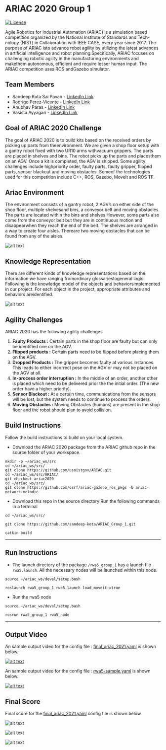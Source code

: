 # ARIAC 2020 Group 1
[![License](https://img.shields.io/badge/License-BSD%203--Clause-blue.svg)](https://opensource.org/licenses/BSD-3-Clause)

Agile Robotics for Industrial Automation (ARIAC) is a simulation based competition organized by the National Institute of Standards and Tech-nology (NIST) in Collaboration with IEEE CASE, every year since 2017.  The purpose of ARIAC isto advance robot agility by utilizing the latest advances in artificial intelligence and robot planning.Specifically, ARIAC focuses on challenging robotic agility in the manufacturing environments and makethem autonomous, efficient and require lesser human input.  The ARIAC competition uses ROS andGazebo simulator.

## Team Members

- Sandeep Kota Sai Pavan - [LinkedIn Link](https://www.linkedin.com/in/skotasai/)
- Rodrigo Perez-Vicente - [LinkedIn Link](https://www.linkedin.com/in/rodrigodelazcano/)
- Anubhav Paras - [LinkedIn Link](https://www.linkedin.com/in/anubhavparas/)
- Vasista Ayyagari - [LinkedIn Link](https://www.linkedin.com/in/vasista-ayyagari-b559b8144/)

## Goal of ARIAC 2020 Challenge
The goal of ARIAC 2020 is to build kits based on the received orders by picking up parts from theenvironment.  We are given a shop floor setup with a gantry robot fixed with two UR10 arms withvacuum grippers.  The parts are placed in shelves and bins.  The robot picks up the parts and placesthem on an AGV. Once a kit is completed, the AGV is shipped.  Some agility challenges include highpriority order, faulty parts, faulty gripper, flipped parts, sensor blackout and moving obstacles.  Someof the technologies used for this competition include C++, ROS, Gazebo, MoveIt and ROS TF.

## Ariac Environment

The environment consists of a gantry robot, 2 AGV’s on either side of the shop floor, multiple shelvesand bins, a conveyor belt and moving obstacles.  The parts are located within the bins and shelves.However, some parts also come from the conveyor belt but they are in continuous motion and disappearwhen they reach the end of the belt.  The shelves are arranged in a way to create four aisles.  Thereare two moving obstacles that can be found from any of the aisles.

 ![alt text](./rwa5_group_1/docs/readme_images/IntroARIAC.png?raw=true "ARIAC Environment")

## Knowledge Representation
There are different kinds of knowledge representations based on the information we have ranging fromordinary glossariestogeneral logic.  Following is the knowledge model of the objects and behaviorsimplemented in our project.  For each object in the project, appropriate attributes and behaviors areidentified.

 ![alt text](./rwa5_group_1/docs/readme_images/knowledge_representation.PNG?raw=true "Knowledge Representation")

## Agility Challenges

ARIAC 2020 has the following agility challenges
1)  <b> Faulty Products :</b> Certain parts in the shop floor are faulty but can only be identified one on the AGV.
2) <b> Flipped products :</b> Certain parts need to be flipped before placing them on the AGV.
3) <b> Dropped Products :</b>  The gripper becomes faulty at various instances. This leads to either incorrect pose on the AGV or  may not be placed on the AGV at all.
4) <b> In-process order interruption :</b> In the middle of an order, another other is placed which need to  be delivered prior the the initial order. (The new order have a higher priority).
5) <b> Sensor Blackout :</b> At a certain time, communications from the sensors will be lost, but the system needs to continue to process the orders.
6) <b> Moving Obstacles :</b> Moving Obstacles (humans) are present in the shop floor and the robot should plan to avoid collision.


## Build Instructions
Follow the build instructions to build on your local system. 
- Download the ARIAC 2020 package from the ARIAC github repo in the source folder of your workspace.
```
mkdir -p ~/ariac_ws/src
cd ~/ariac_ws/src/
git clone https://github.com/usnistgov/ARIAC.git
cd ~/ariac_ws/src/ARIAC/
git checkout ariac2020
cd ~/ariac_ws/src/
git clone https://github.com/osrf/ariac-gazebo_ros_pkgs -b ariac-network-melodic
```

- Download this repo in the source directory
Run the following commands in a terminal

```
cd ~/ariac_ws/src/

git clone https://github.com/sandeep-kota/ARIAC_Group_1.git

catkin build
```

---
## Run Instructions
 - The launch directory of the package `/rwa5_group_1` has a launch file `rwa5.launch`. All the necessary nodes will be launched within this node.

 ```
source ~/ariac_ws/devel/setup.bash

roslaunch rwa5_group_1 rwa5.launch load_moveit:=true
 ```

 - Run the rwa5 node 
 ```
source ~/ariac_ws/devel/setup.bash

rosrun rwa5_group_1 rwa5_node
 ``` 


---
 ## Output Video

An sample output video for the config file : [final_ariac_2021.yaml](./rwa5_group_1/config/final_ariac_2021.yaml) is shown below.

 [![alt text](./rwa5_group_1/docs/output_score/video_thumbnail.PNG?raw=true "Final Output Video")](https://www.youtube.com/watch?v=VHgZroqvAyw&ab_channel=RodrigoPerez)

An sample output video for the config file : [rwa5-sample.yaml](./rwa5_group_1/config/rwa5-sample.yaml) is shown below.

 [![alt text](./rwa5_group_1/docs/output_score/video_thumbnail.PNG?raw=true "Final Output Video")](https://www.youtube.com/watch?v=VHgZroqvAyw&ab_channel=RodrigoPerez)

## Final Score
Final score for the [final_ariac_2021.yaml](./rwa5_group_1/config/final_ariac_2021.yaml) config file is shown below.

 ![alt text](./rwa5_group_1/docs/output_score/final_score1.png?raw=true "Final Score")

  ![alt text](./rwa5_group_1/docs/output_score/final_score2.png?raw=true "Final Score")

   ![alt text](./rwa5_group_1/docs/output_score/final_score3.png?raw=true "Final Score")




